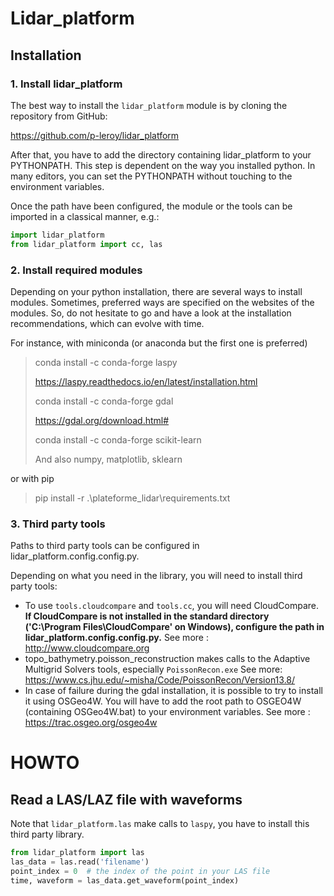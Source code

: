 
# **Lidar_platform**

## Installation

### 1. Install lidar_platform

The best way to install the ```lidar_platform``` module is by cloning the repository from GitHub:

https://github.com/p-leroy/lidar_platform

After that, you have to add the directory containing lidar_platform to your PYTHONPATH. This step is dependent on the way you installed python. In many editors, you can set the PYTHONPATH without touching to the environment variables.

Once the path have been configured, the module or the tools can be imported in a classical manner, e.g.:

```python
import lidar_platform
from lidar_platform import cc, las
```

### 2. Install required modules
Depending on your python installation, there are several ways to install modules. Sometimes, preferred ways are 
specified on the websites of the modules. So, do not hesitate to go and have a look at the installation 
recommendations, which can evolve with time.

For instance, with miniconda (or anaconda but the first one is preferred)
> conda install -c conda-forge laspy 
> 
> https://laspy.readthedocs.io/en/latest/installation.html
> 
> conda install -c conda-forge gdal
> 
> https://gdal.org/download.html#
> 
> conda install -c conda-forge scikit-learn
> 
> And also numpy, matplotlib, sklearn

or with pip

> pip install -r .\plateforme_lidar\requirements.txt

### 3. Third party tools

Paths to third party tools can be configured in lidar_platform.config.config.py.

Depending on what you need in the library, you will need to install third party tools:
- To use ```tools.cloudcompare``` and ```tools.cc```, you will need CloudCompare.
**If CloudCompare is not installed in the standard directory ('C:\Program Files\CloudCompare' on Windows), configure 
  the path in lidar_platform.config.config.py.** See more : http://www.cloudcompare.org
- topo_bathymetry.poisson_reconstruction makes calls to the Adaptive Multigrid Solvers tools, especially ```PoissonRecon.exe``` See more: https://www.cs.jhu.edu/~misha/Code/PoissonRecon/Version13.8/
- In case of failure during the gdal installation, it is possible to try to install it using OSGeo4W. You will have 
  to add the root path to OSGEO4W (containing OSGeo4W.bat) to your environment variables.
See more : https://trac.osgeo.org/osgeo4w

# HOWTO

## Read a LAS/LAZ file with waveforms

Note that ````lidar_platform.las```` make calls to ```laspy```, you have to install this third party library.

```python
from lidar_platform import las
las_data = las.read('filename')
point_index = 0  # the index of the point in your LAS file
time, waveform = las_data.get_waveform(point_index)
```